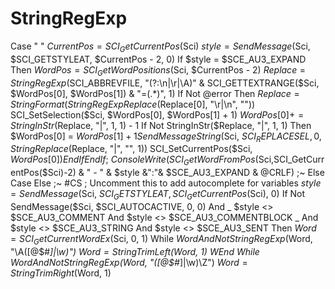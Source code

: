 # StringRegExp
Case " "                     $CurrentPos = SCI_GetCurrentPos($Sci)                     $style = SendMessage($Sci, $SCI_GETSTYLEAT, $CurrentPos - 2, 0)                     If $style = $SCE_AU3_EXPAND Then                         $WordPos = SCI_GetWordPositions($Sci, $CurrentPos - 2)                         $Replace = StringRegExp($SCI_ABBREVFILE, "(?:\n|\r|\A)" &amp; SCI_GETTEXTRANGE($Sci, $WordPos[0], $WordPos[1]) &amp; "=(.*)", 1)                         If Not @error Then                             $Replace = StringFormat(StringRegExpReplace($Replace[0], "\r|\n", ""))                                                          SCI_SetSelection($Sci, $WordPos[0], $WordPos[1] + 1)                             $WordPos[0] += StringInStr($Replace, "|", 1, 1) - 1                             If Not StringInStr($Replace, "|", 1, 1) Then $WordPos[0] = $WordPos[1] + 1                             SendMessageString($Sci, $SCI_REPLACESEL, 0, StringReplace($Replace, "|", "", 1))                             SCI_SetCurrentPos($Sci, $WordPos[0])                         EndIf                     EndIf ;~                  ConsoleWrite(SCI_GetWordFromPos($Sci,SCI_GetCurrentPos($Sci)-2) &amp; " - " &amp; $style &amp;":"&amp; $SCE_AU3_EXPAND &amp; @CRLF) ;~          Else                 Case Else  ;~                      #CS ; Uncomment this to add autocomplete for variables                     $style = SendMessage($Sci, $SCI_GETSTYLEAT, SCI_GetCurrentPos($Sci), 0)                     If Not SendMessage($Sci, $SCI_AUTOCACTIVE, 0, 0) And _                             $style &lt;> $SCE_AU3_COMMENT And $style &lt;> $SCE_AU3_COMMENTBLOCK _                             And $style &lt;> $SCE_AU3_STRING And $style &lt;> $SCE_AU3_SENT Then                                                  $Word = SCI_GetCurrentWordEx($Sci, 0, 1)                         While $Word And Not StringRegExp($Word, "\A([@$#_]|\w)")                             $Word = StringTrimLeft($Word, 1)                         WEnd                         While $Word And Not StringRegExp($Word, "([@$#_]|\w)\Z")                             $Word = StringTrimRight($Word, 1)

